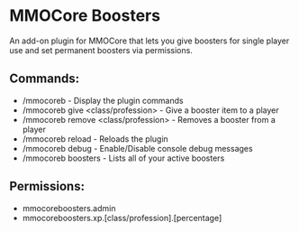 # MMOCore Boosters

An add-on plugin for MMOCore that lets you give boosters for single player use and set permanent boosters via permissions.

## Commands:
- /mmocoreb - Display the plugin commands
- /mmocoreb give <player> <class/profession> <percentage> <time> - Give a booster item to a player
- /mmocoreb remove <player> <class/profession> <percentage> - Removes a booster from a player
- /mmocoreb reload - Reloads the plugin
- /mmocoreb debug - Enable/Disable console debug messages
- /mmocoreb boosters - Lists all of your active boosters

## Permissions:
- mmocoreboosters.admin
- mmocoreboosters.xp.[class/profession].[percentage]
